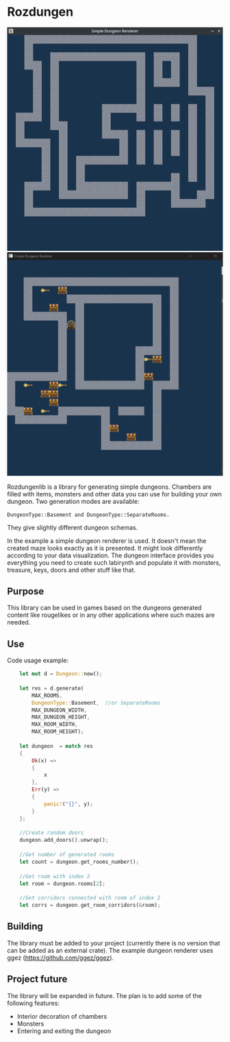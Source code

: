 # Rozdungen

![dungeon pic 1](https://github.com/rozensoftware/rozdungen/blob/master/dungeon.png)
![dungeon pic 2](https://github.com/rozensoftware/rozdungen/blob/master/dungeon2.png)

Rozdungenlib is a library for generating simple dungeons. Chambers are filled with items, monsters and other data you can use for building your own dungeon. Two generation modes are available: 

```
DungeonType::Basement and DungeonType::SeparateRooms.
``` 

They give slightly different dungeon schemas.

In the example a simple dungeon renderer is used. It doesn't mean the created maze looks exactly as it is presented. It might look differently according to your data visualization.
The dungeon interface provides you everything you need to create such labirynth and populate it with monsters, treasure, keys, doors and other stuff like that.

## Purpose

This library can be used in games based on the dungeons generated content like rougelikes or in any other applications where such mazes are needed.

## Use

Code usage example:

```rust
    let mut d = Dungeon::new();
    
    let res = d.generate(
        MAX_ROOMS, 
        DungeonType::Basement,  //or SeparateRooms
        MAX_DUNGEON_WIDTH, 
        MAX_DUNGEON_HEIGHT, 
        MAX_ROOM_WIDTH, 
        MAX_ROOM_HEIGHT);

    let dungeon  = match res
    {
        Ok(x) =>
        {
            x
        },
        Err(y) =>
        {
            panic!("{}", y);
        }
    };

    //Create random doors
    dungeon.add_doors().unwrap();
    
    //Get number of generated rooms
    let count = dungeon.get_rooms_number();

    //Get room with index 2
    let room = dungeon.rooms[2];

    //Get corridors connected with room of index 2
    let corrs = dungeon.get_room_corridors(&room);
```

## Building

The library must be added to your project (currently there is no version that can be added as an external crate). The example dungeon renderer uses ggez (https://github.com/ggez/ggez).

## Project future

The library will be expanded in future. The plan is to add some of the following features:

- Interior decoration of chambers
- Monsters
- Entering and exiting the dungeon
